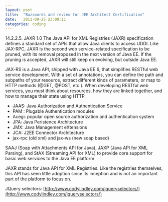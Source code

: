 ```yaml
---
layout: post
title:  "Buzzwords and review for JEE Architect Certification"
date:   2011-09-25 23:09:11
categories: coding
---
```


14.2.2.5. JAXR 1.0
The Java API for XML Registries (JAXR) specification defines a standard set of APIs that allow Java clients to access UDDI. Like JAX-RPC, JAXR is the second web service–related specification to be pruned, with its removal proposed in the next version of Java EE. If the pruning is accepted, JAXR will still keep on evolving, but outside Java EE.

JAX-RS is a Java API, shipped with Java EE 6, that simplifies RESTful web service development. With a set of annotations, you can define the path and subpaths of your resource, extract different kinds of parameters, or map to HTTP methods (@GET, @POST, etc.). When developing RESTful web services, you must think about resources, how they are linked together, and how to manage their state using HTTP.

- JAAS: Java Authorization and Authentication Service
- PAM : Plugable Authentication modules
- Acegi: popular open source authorization and authentication system
- JPA: Java Peristence Architecture
- JMX: Java Management eXtensions
- JCA: J2EE Connector Architecture
- jax-rpc (old xml) and jax-ws (new soap based)

SAAJ (Soap with Attachments API for Java), JAXP (Java API for XML Parsing), and StAX (Streaming API for XML) to provide core support for basic web services to the Java EE platform

JAXR stands for Java API for XML Registries. Like the registries themselves, this API has seen little adoption since its inception and is not an important part of the platform to focus on.

JQuery selectors:
[http://www.codylindley.com/jqueryselectors/](http://www.codylindley.com/jqueryselectors/)
